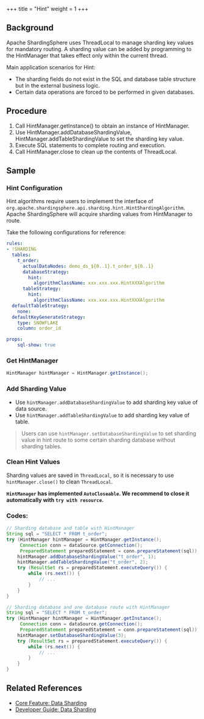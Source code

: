 +++
title = "Hint"
weight = 1
+++

## Background

Apache ShardingSphere uses ThreadLocal to manage sharding key values for mandatory routing. A sharding value can be added by programming to the HintManager that takes effect only within the current thread.

Main application scenarios for Hint:
- The sharding fields do not exist in the SQL and database table structure but in the external business logic.
- Certain data operations are forced to be performed in given databases.

## Procedure

1. Call HintManager.getInstance() to obtain an instance of HintManager.
2. Use HintManager.addDatabaseShardingValue, HintManager.addTableShardingValue to set the sharding key value.
3. Execute SQL statements to complete routing and execution.
4. Call HintManager.close to clean up the contents of ThreadLocal.

## Sample

### Hint Configuration

Hint algorithms require users to implement the interface of `org.apache.shardingsphere.api.sharding.hint.HintShardingAlgorithm`. 
Apache ShardingSphere will acquire sharding values from HintManager to route.

Take the following configurations for reference:

```yaml
rules:
- !SHARDING
  tables:
    t_order:
      actualDataNodes: demo_ds_${0..1}.t_order_${0..1}
      databaseStrategy:
        hint:
          algorithmClassName: xxx.xxx.xxx.HintXXXAlgorithm
      tableStrategy:
        hint:
          algorithmClassName: xxx.xxx.xxx.HintXXXAlgorithm
  defaultTableStrategy:
    none:
  defaultKeyGenerateStrategy:
    type: SNOWFLAKE
    column: order_id

props:
    sql-show: true
```

### Get HintManager

```java
HintManager hintManager = HintManager.getInstance();
```

### Add Sharding Value

- Use `hintManager.addDatabaseShardingValue` to add sharding key value of data source.
- Use `hintManager.addTableShardingValue` to add sharding key value of table.

> Users can use `hintManager.setDatabaseShardingValue` to set sharding value in hint route to some certain sharding database without sharding tables.

### Clean Hint Values

Sharding values are saved in `ThreadLocal`, so it is necessary to use `hintManager.close()` to clean `ThreadLocal`.

**`HintManager` has implemented `AutoCloseable`. We recommend to close it automatically with `try with resource`.**

### Codes:

```java
// Sharding database and table with HintManager
String sql = "SELECT * FROM t_order";
try (HintManager hintManager = HintManager.getInstance();
     Connection conn = dataSource.getConnection();
     PreparedStatement preparedStatement = conn.prepareStatement(sql)) {
    hintManager.addDatabaseShardingValue("t_order", 1);
    hintManager.addTableShardingValue("t_order", 2);
    try (ResultSet rs = preparedStatement.executeQuery()) {
        while (rs.next()) {
            // ...
        }
    }
}

// Sharding database and one database route with HintManager
String sql = "SELECT * FROM t_order";
try (HintManager hintManager = HintManager.getInstance();
     Connection conn = dataSource.getConnection();
     PreparedStatement preparedStatement = conn.prepareStatement(sql)) {
    hintManager.setDatabaseShardingValue(3);
    try (ResultSet rs = preparedStatement.executeQuery()) {
        while (rs.next()) {
            // ...
        }
    }
}
```

## Related References

- [Core Feature: Data Sharding](/en/features/sharding/)
- [Developer Guide: Data Sharding](/en/dev-manual/sharding/)
